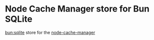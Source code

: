 # Node Cache Manager store for Bun SQLite

[bun:sqlite](https://bun.sh/docs/api/sqlite) store for the [node-cache-manager](https://github.com/BryanDonovan/node-cache-manager)
